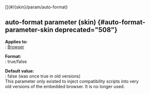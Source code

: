 []{#/{skin}/param/auto-format}    
## auto-format parameter (skin) {#auto-format-parameter-skin deprecated="508"}    
**Applies to:**    
:   [Browser](/ref/%7Bskin%7D/control/browser.md)    
<!-- -->    
**Format:**    
:   true/false    
<!-- -->    
**Default value:**    
:   false (was once true in old versions)    
This parameter only existed to inject compatibility scripts into very    
old versions of the embedded browser. It is no longer used.  